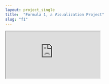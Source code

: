 ```yaml
---
layout: project_single
title:  "Formula 1, a Visualization Project"
slug: "f1"
---
```

<iframe src="https://nycdatascience.com/blog/student-works/formula-1-history/">
</iframe>
